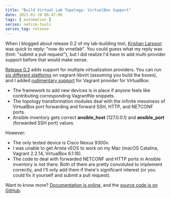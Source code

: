 ```yaml
---
title: "Build Virtual Lab Topology: VirtualBox Support"
date: 2021-01-28 06:47:00
tags: [ automation ]
series: netsim-tools
series_tag: release
---
```

When I blogged about release 0.2 of my lab-building tool, [Kristian Larsson](https://twitter.com/plajjan/status/1351607368065445890) was quick to reply: "now do vrnetlab". You could guess what my reply was (hint: "submit a pull request"), but I did realize I'd have to add multi-provider support before that would make sense.

[Release 0.3](https://netsim-tools.readthedocs.io/en/latest/release/0.3.html) adds support for multiple virtualization providers. You can run [six different platforms](https://netsim-tools.readthedocs.io/en/latest/platforms.html) on vagrant-libvirt (assuming you build the boxes), and I added [rudimentary support](https://netsim-tools.readthedocs.io/en/latest/platforms.html#virtualbox-support-limitations) for Vagrant provider for VirtualBox:
<!--more-->
* The framework to add new devices is in place if anyone feels like contributing corresponding Vagrantfile snippets.
* The topology transformation modules deal with the infinite messiness of VirtualBox port forwarding and forward SSH, HTTP, and NETCONF ports.
* Ansible inventory gets correct **ansible_host** (127.0.0.1) and **ansible_port** (forwarded SSH port) values.

However:

* The only tested device is Cisco Nexus 9300v.
* I was unable to get Arista vEOS to work on my Mac (macOS Catalina, Vagrant 2.2.14, VirtualBox 6.1.18).
* The code to deal with forwarded NETCONF and HTTP ports in Ansible inventory is not there. Both of them are pretty convoluted to implement correctly, and I'll only add them if there's significant interest (or you could fix it yourself and submit a pull request).

Want to know more? [Documentation is online](https://netsim-tools.readthedocs.io/en/latest/), and the [source code is on GitHub](https://github.com/ipspace/netsim-tools).